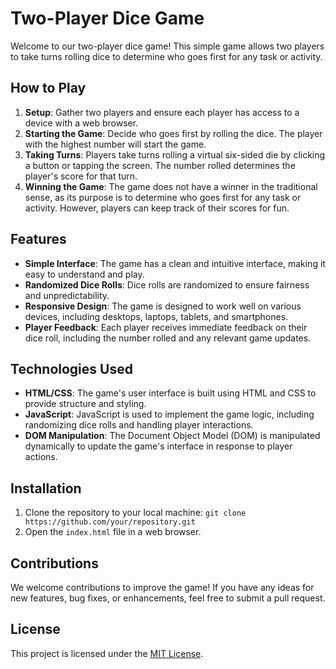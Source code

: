 # Two-Player Dice Game

Welcome to our two-player dice game! This simple game allows two players to take turns rolling dice to determine who goes first for any task or activity.

## How to Play

1. **Setup**: Gather two players and ensure each player has access to a device with a web browser.
2. **Starting the Game**: Decide who goes first by rolling the dice. The player with the highest number will start the game.
3. **Taking Turns**: Players take turns rolling a virtual six-sided die by clicking a button or tapping the screen. The number rolled determines the player's score for that turn.
4. **Winning the Game**: The game does not have a winner in the traditional sense, as its purpose is to determine who goes first for any task or activity. However, players can keep track of their scores for fun.

## Features

- **Simple Interface**: The game has a clean and intuitive interface, making it easy to understand and play.
- **Randomized Dice Rolls**: Dice rolls are randomized to ensure fairness and unpredictability.
- **Responsive Design**: The game is designed to work well on various devices, including desktops, laptops, tablets, and smartphones.
- **Player Feedback**: Each player receives immediate feedback on their dice roll, including the number rolled and any relevant game updates.

## Technologies Used

- **HTML/CSS**: The game's user interface is built using HTML and CSS to provide structure and styling.
- **JavaScript**: JavaScript is used to implement the game logic, including randomizing dice rolls and handling player interactions.
- **DOM Manipulation**: The Document Object Model (DOM) is manipulated dynamically to update the game's interface in response to player actions.

## Installation

1. Clone the repository to your local machine: `git clone https://github.com/your/repository.git`
2. Open the `index.html` file in a web browser.

## Contributions

We welcome contributions to improve the game! If you have any ideas for new features, bug fixes, or enhancements, feel free to submit a pull request.

## License

This project is licensed under the [MIT License](LICENSE).
